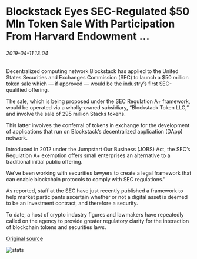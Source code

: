 # Blockstack Eyes SEC-Regulated $50 Mln Token Sale With Participation From Harvard Endowment ...

###### 2019-04-11 13:04

Decentralized computing network Blockstack has applied to the United States Securities and Exchanges Commission (SEC) to launch a $50 million token sale which — if approved — would be the industry’s first SEC-qualified offering.

The sale, which is being proposed under the SEC Regulation A+ framework, would be operated via a wholly-owned subsidiary, “Blockstack Token LLC,” and involve the sale of 295 million Stacks tokens.

This latter involves the conferral of tokens in exchange for the development of applications that run on Blockstack’s decentralized application (DApp) network.

Introduced in 2012 under the Jumpstart Our Business (JOBS) Act, the SEC’s Regulation A+ exemption offers small enterprises an alternative to a traditional initial public offering.

We’ve been working with securities lawyers to create a legal framework that can enable blockchain protocols to comply with SEC regulations.”

As reported, staff at the SEC have just recently published a framework to help market participants ascertain whether or not a digital asset is deemed to be an investment contract, and therefore a security.

To date, a host of crypto industry figures and lawmakers have repeatedly called on the agency to provide greater regulatory clarity for the interaction of blockchain tokens and securities laws.

[Original source](https://cointelegraph.com/news/blockstack-eyes-sec-regulated-50-mln-token-sale-with-participation-from-harvard-endowment)

![stats](https://c.statcounter.com/11760860/0/a89fa40b/1/ "stats")